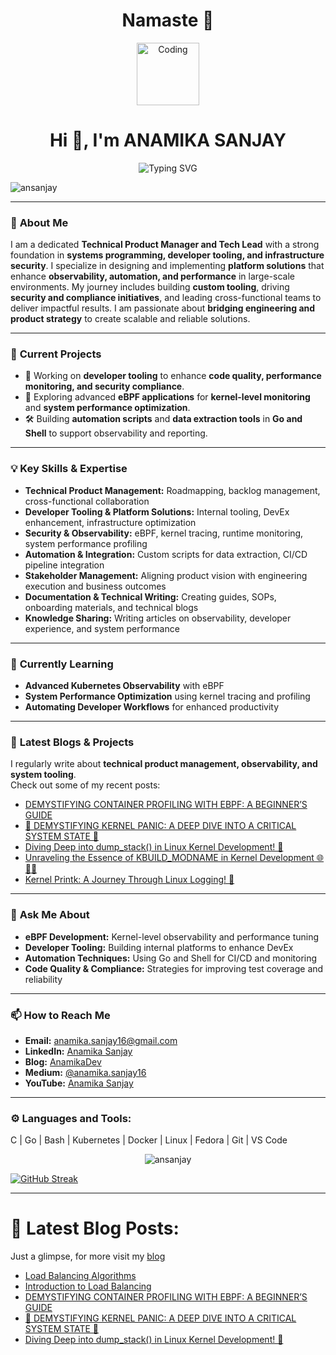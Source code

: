 <h1 align="center">Namaste 🙏</h1>

<p align="center">
  <img src="https://anamikadev.com/wp-content/uploads/2023/06/Pink-and-Blue-Colorful-Girl-Illustration-Gaming-Logo-4.png" alt="Coding" width="100">
</p>

<h1 align="center">Hi 👋, I'm ANAMIKA SANJAY</h1>

<p align="center">
  <img src="https://readme-typing-svg.demolab.com?font=Fira+Code&weight=500&size=20&pause=1000&color=F75C7E&center=true&vCenter=true&width=800&lines=Technical+Product+Manager+and+Tech+Lead;Building+Developer+Tooling+and+Platform+Solutions;Driving+Security+and+Observability+Initiatives;Creating+Automation+and+Performance+Enhancements;Forever+Learning+and+Sharing+Knowledge" alt="Typing SVG" />
</p>



<p align="left"> <img src="https://komarev.com/ghpvc/?username=ansanjay&label=Profile%20views&color=0e75b6&style=flat" alt="ansanjay" /> </p>

---

### 🌟 **About Me**  
I am a dedicated **Technical Product Manager and Tech Lead** with a strong foundation in **systems programming, developer tooling, and infrastructure security**. I specialize in designing and implementing **platform solutions** that enhance **observability, automation, and performance** in large-scale environments. My journey includes building **custom tooling**, driving **security and compliance initiatives**, and leading cross-functional teams to deliver impactful results. I am passionate about **bridging engineering and product strategy** to create scalable and reliable solutions.  

---

### 🚀 **Current Projects**  
- 🔭 Working on **developer tooling** to enhance **code quality, performance monitoring, and security compliance**.  
- 🌱 Exploring advanced **eBPF applications** for **kernel-level monitoring** and **system performance optimization**.  
- 🛠️ Building **automation scripts** and **data extraction tools** in **Go and Shell** to support observability and reporting.  

---

### 💡 **Key Skills & Expertise**  
- **Technical Product Management:** Roadmapping, backlog management, cross-functional collaboration  
- **Developer Tooling & Platform Solutions:** Internal tooling, DevEx enhancement, infrastructure optimization  
- **Security & Observability:** eBPF, kernel tracing, runtime monitoring, system performance profiling  
- **Automation & Integration:** Custom scripts for data extraction, CI/CD pipeline integration  
- **Stakeholder Management:** Aligning product vision with engineering execution and business outcomes  
- **Documentation & Technical Writing:** Creating guides, SOPs, onboarding materials, and technical blogs  
- **Knowledge Sharing:** Writing articles on observability, developer experience, and system performance  

---

### 🌱 **Currently Learning**  
- **Advanced Kubernetes Observability** with eBPF  
- **System Performance Optimization** using kernel tracing and profiling  
- **Automating Developer Workflows** for enhanced productivity  

---

### 📝 **Latest Blogs & Projects**  
I regularly write about **technical product management, observability, and system tooling**.  
Check out some of my recent posts:  
- [DEMYSTIFYING CONTAINER PROFILING WITH EBPF: A BEGINNER’S GUIDE](https://anamikadev.com/demystifying-container-profiling-with-ebpf-a-beginners-guide/)  
- [🚀 DEMYSTIFYING KERNEL PANIC: A DEEP DIVE INTO A CRITICAL SYSTEM STATE 🚀](https://anamikadev.com/%f0%9f%9a%80-demystifying-kernel-panic-a-deep-dive-into-a-critical-system-state-%f0%9f%9a%80/)  
- [Diving Deep into dump_stack() in Linux Kernel Development! 🧠](https://anamikadev.com/diving-deep-into-dump_stack-in-linux-kernel-development-%f0%9f%a7%a0/)  
- [Unraveling the Essence of KBUILD_MODNAME in Kernel Development 🌐👩‍💻](https://anamikadev.com/unraveling-the-essence-of-kbuild_modname-in-kernel-development-%f0%9f%8c%90%f0%9f%91%a9%f0%9f%92%bb/)  
- [Kernel Printk: A Journey Through Linux Logging! 🐧](https://anamikadev.com/kernel-printk-a-journey-through-linux-logging-%f0%9f%90%a7/)  

---

### 💬 **Ask Me About**  
- **eBPF Development:** Kernel-level observability and performance tuning  
- **Developer Tooling:** Building internal platforms to enhance DevEx  
- **Automation Techniques:** Using Go and Shell for CI/CD and monitoring  
- **Code Quality & Compliance:** Strategies for improving test coverage and reliability  

---

### 📫 **How to Reach Me**  
- **Email:** anamika.sanjay16@gmail.com  
- **LinkedIn:** [Anamika Sanjay](https://linkedin.com/in/anamika-sanjay/)  
- **Blog:** [AnamikaDev](https://anamikadev.com/blogs/)  
- **Medium:** [@anamika.sanjay16](https://medium.com/@anamika.sanjay16)  
- **YouTube:** [Anamika Sanjay](https://www.youtube.com/channel/UCOjhpEJay8rnpdhW_aOaYiQ)  

---

### ⚙️ **Languages and Tools:**  
C | Go | Bash | Kubernetes | Docker | Linux | Fedora | Git | VS Code  

<p align="center">
  <img src="https://github-readme-stats.vercel.app/api/top-langs?username=ansanjay&show_icons=true&locale=en&layout=compact" alt="ansanjay" />
</p>

[![GitHub Streak](https://streak-stats.demolab.com?user=ANSANJAY)](https://git.io/streak-stats)

---

# 📝 **Latest Blog Posts:**  
Just a glimpse, for more visit my [blog](https://anamikadev.com/blogs/)  
<!-- BLOG-POST-LIST:START -->
- [Load Balancing Algorithms](https://anamikadev.com/load-balancing-algorithms/)
- [Introduction to Load Balancing](https://anamikadev.com/introduction-to-load-balancing/)
- [DEMYSTIFYING CONTAINER PROFILING WITH EBPF: A BEGINNER’S GUIDE](https://anamikadev.com/demystifying-container-profiling-with-ebpf-a-beginners-guide/)
- [🚀 DEMYSTIFYING KERNEL PANIC: A DEEP DIVE INTO A CRITICAL SYSTEM STATE 🚀](https://anamikadev.com/%f0%9f%9a%80-demystifying-kernel-panic-a-deep-dive-into-a-critical-system-state-%f0%9f%9a%80/)
- [Diving Deep into dump_stack&lpar;&rpar; in Linux Kernel Development! 🧠](https://anamikadev.com/diving-deep-into-dump_stack-in-linux-kernel-development-%f0%9f%a7%a0/)
<!-- BLOG-POST-LIST:END -->
